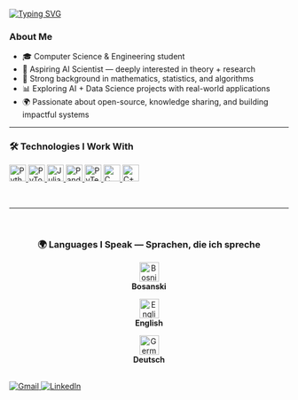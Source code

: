 [![Typing SVG](https://readme-typing-svg.demolab.com?font=Fira+Code&duration=4000&pause=500&color=E90274&multiline=true&repeat=false&width=520&height=60&lines=Hi+there+%F0%9F%91%8B;Welcome+to+my+profile)](https://git.io/typing-svg)
  
###  About Me
- 🎓 Computer Science & Engineering student  
- 🤖 Aspiring AI Scientist — deeply interested in theory + research  
- 🧠 Strong background in mathematics, statistics, and algorithms  
- 📊 Exploring AI + Data Science projects with real-world applications  
- 🌍 Passionate about open-source, knowledge sharing, and building impactful systems  

---

<h3>🛠️ Technologies I Work With</h3>

<p align="left"> 
  <a href="https://www.python.org" target="_blank"> 
    <img src="https://cdn.jsdelivr.net/gh/devicons/devicon/icons/python/python-original.svg" alt="Python" width="30" height="30"/>
  </a> 
  <a href="https://pytorch.org/" target="_blank"> 
    <img src="https://cdn.jsdelivr.net/gh/devicons/devicon/icons/pytorch/pytorch-original.svg" alt="PyTorch" width="30" height="30"/>
  </a>
  <a href="https://julialang.org/" target="_blank"> 
    <img src="https://cdn.jsdelivr.net/gh/devicons/devicon/icons/julia/julia-original.svg" alt="Julia" width="30" height="30"/>
  </a>
  <a href="https://pandas.pydata.org/" target="_blank"> 
    <img src="https://cdn.jsdelivr.net/gh/devicons/devicon/icons/pandas/pandas-original.svg" alt="Pandas" width="30" height="30"/>
  </a>
  <a href="https://docs.pytest.org/" target="_blank"> 
    <img src="https://cdn.jsdelivr.net/gh/devicons/devicon/icons/pytest/pytest-original.svg" alt="PyTest" width="30" height="30"/>
  </a>
  <a href="https://www.cprogramming.com/" target="_blank"> 
    <img src="https://cdn.jsdelivr.net/gh/devicons/devicon/icons/c/c-original.svg" alt="C" width="30" height="30"/>
  </a>
  <a href="https://isocpp.org/" target="_blank"> 
    <img src="https://cdn.jsdelivr.net/gh/devicons/devicon/icons/cplusplus/cplusplus-original.svg" alt="C++" width="30" height="30"/>
  </a>
</p>
<br>

---

<br>
<div align="center">
  <h3>🌍 Languages I Speak — Sprachen, die ich spreche</h3>
  <p>
    <img src="https://hatscripts.github.io/circle-flags/flags/ba.svg" width="35" title="Bosnian"/> <br>
    <b>Bosanski</b>
  </p>
  <p>
    <img src="https://hatscripts.github.io/circle-flags/flags/gb.svg" width="35" title="English"/> <br>
    <b>English</b>
  </p>
  <p>
    <img src="https://hatscripts.github.io/circle-flags/flags/de.svg" width="35" title="German"/> <br>
    <b>Deutsch</b>
  </p>
</div>

<br>
<div align="left">
  <a href="mailto:EmreArapcicUevak@gmail.com" target="_blank">
    <img src="https://img.shields.io/badge/Gmail-D14836?style=for-the-badge&logo=gmail&logoColor=white" alt="Gmail"/>
  </a>
  <a href="https://www.linkedin.com/in/emre-arapcicuevak-5a8b58254/" target="_blank"> 
    <img src="https://img.shields.io/badge/LinkedIn-0077B5?style=for-the-badge&logo=linkedin&logoColor=white" alt="LinkedIn"/>
  </a>
</div>
